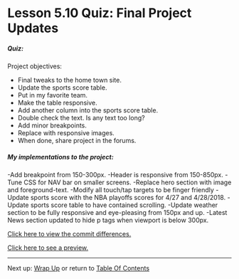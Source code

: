 # Lesson 5.10 Quiz: Final Project Updates

##### Quiz: 
Project objectives:
- Final tweaks to the home town site.
- Update the sports score table.
- Put in my favorite team.
- Make the table responsive.
- Add another column into the sports score table.
- Double check the text. Is any text too long?
- Add minor breakpoints.
- Replace with responsive images.
- When done, share project in the forums.

##### My implementations to the project:
-Add breakpoint from 150-300px.
-Header is responsive from 150-850px.
-Tune CSS for NAV bar on smaller screens.
-Replace hero section with image and foreground-text.
-Modify all touch/tap targets to be finger friendly
-Update sports score with the NBA playoffs scores for 4/27 and 4/28/2018.
-Update sports score table to have contained scrolling.
-Update weather section to be fully responsive and eye-pleasing from 150px and up.
-Latest News section updated to hide p tags when viewport is below 300px.

[Click here to view the commit differences.](https://github.com/genchau/RWDF_L5/commit/212addc828495fc22d626c36476b498309934eea)

[Click here to see a preview.](https://htmlpreview.github.io/?https://github.com/genchau/RWDF_L5/blob/master/index.html)

- - -
Next up: [Wrap Up](ND024_Part2_Lesson05_11.md) or return to [Table Of Contents](./ND024_TableOfContents.md)
